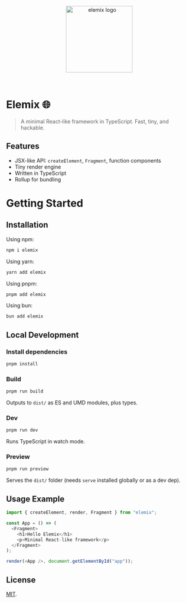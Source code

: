 <p align="center">
  <a 
  href="https://raw.githubusercontent.com/marek-e/elemix/blob/main/assets/elemix.svg" target="_blank" rel="noopener noreferrer">
    <img width="180" src="https://raw.githubusercontent.com/marek-e/elemix/blob/main/assets/elemix.svg" alt="elemix logo">
  </a>
</p>
<br/>

# Elemix 🌐

> A minimal React-like framework in TypeScript. Fast, tiny, and hackable.

## Features
- JSX-like API: `createElement`, `Fragment`, function components
- Tiny render engine
- Written in TypeScript
- Rollup for bundling

# Getting Started

## Installation

Using npm:

```bash
npm i elemix
```

Using yarn:

```bash
yarn add elemix
```

Using pnpm:

```bash
pnpm add elemix
```

Using bun:

```bash
bun add elemix
```

## Local Development

### Install dependencies

```sh
pnpm install
```

### Build
```sh
pnpm run build
```
Outputs to `dist/` as ES and UMD modules, plus types.

### Dev
```sh
pnpm run dev
```
Runs TypeScript in watch mode.

### Preview
```sh
pnpm run preview
```
Serves the `dist/` folder (needs `serve` installed globally or as a dev dep).

## Usage Example
```ts
import { createElement, render, Fragment } from "elemix";

const App = () => (
  <Fragment>
    <h1>Hello Elemix</h1>
    <p>Minimal React-like framework</p>
  </Fragment>
);

render(<App />, document.getElementById("app"));
```


## License

[MIT](LICENSE).